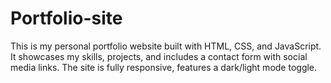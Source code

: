 # Portfolio-site
This is my personal portfolio website built with HTML, CSS, and JavaScript. It showcases my skills, projects, and includes a contact form with social media links. The site is fully responsive, features a dark/light mode toggle.

